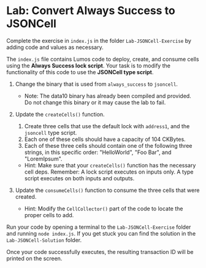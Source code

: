 # Lab: Convert Always Success to JSONCell

Complete the exercise in `index.js` in the folder `Lab-JSONCell-Exercise` by adding code and values as necessary.

The `index.js` file contains Lumos code to deploy, create, and consume cells using the **Always Success lock script**. Your task is to modify the functionality of this code to use the **JSONCell type script**.

1. Change the binary that is used from `always_success` to `jsoncell`.
   * Note: The data10 binary has already been compiled and provided. Do not change this binary or it may cause the lab to fail.
2. Update the `createCells()` function.
   1.  Create three cells that use the default lock with `address1`, and the `jsoncell` type script.
   2. Each one of these cells should have a capacity of 104 CKBytes.
   3. Each of these three cells should contain one of the following three strings, in this specific order: "HelloWorld", "Foo Bar", and "LoremIpsum".

   * Hint: Make sure that your `createCells()` function has the necessary cell deps. Remember: A lock script executes on inputs only. A type script executes on both inputs and outputs.
3. Update the `consumeCells()` function to consume the three cells that were created.
   * Hint: Modify the `CellCollector()` part of the code to locate the proper cells to add.

Run your code by opening a terminal to the `Lab-JSONCell-Exercise` folder and running `node index.js`. If you get stuck you can find the solution in the `Lab-JSONCell-Solution` folder.

Once your code successfully executes, the resulting transaction ID will be printed on the screen.

